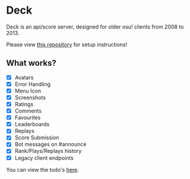 # Deck

Deck is an api/score server, designed for older osu! clients from 2008 to 2013.

Please view [this repository](https://github.com/osuTitanic/titanic) for setup instructions!

## What works?

- [x] Avatars
- [x] Error Handling
- [x] Menu Icon
- [x] Screenshots
- [x] Ratings
- [x] Comments
- [x] Favourites
- [x] Leaderboards
- [x] Replays
- [x] Score Submission
- [x] Bot messages on #announce
- [x] Rank/Plays/Replays history
- [x] Legacy client endpoints

You can view the todo's [here](https://github.com/users/osuTitanic/projects/2).
